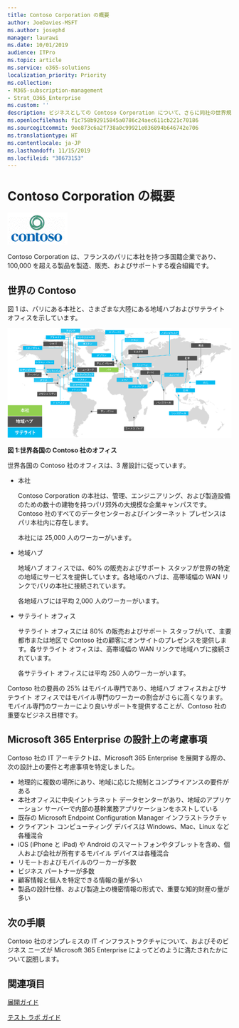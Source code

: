 ```yaml
---
title: Contoso Corporation の概要
author: JoeDavies-MSFT
ms.author: josephd
manager: laurawi
ms.date: 10/01/2019
audience: ITPro
ms.topic: article
ms.service: o365-solutions
localization_priority: Priority
ms.collection:
- M365-subscription-management
- Strat_O365_Enterprise
ms.custom: ''
description: ビジネスとしての Contoso Corporation について、さらに同社の世界規模のオフィスの階層構造について説明します。
ms.openlocfilehash: f1c758b92915845a0786c24aec611cb221c70186
ms.sourcegitcommit: 9ee873c6a2f738a0c99921e036894b646742e706
ms.translationtype: HT
ms.contentlocale: ja-JP
ms.lasthandoff: 11/15/2019
ms.locfileid: "38673153"
---
```

# <a name="overview-of-the-contoso-corporation"></a>Contoso Corporation の概要

![Contoso 社](./media/contoso-overview/contoso-icon.png)

Contoso Corporation は、フランスのパリに本社を持つ多国籍企業であり、100,000 を超える製品を製造、販売、およびサポートする複合組織です。

## <a name="contoso-around-the-world"></a>世界の Contoso

図 1 は、パリにある本社と、さまざまな大陸にある地域ハブおよびサテライト オフィスを示しています。

![世界各国の Contoso 社のオフィス](./media/contoso-overview/contoso-overview-fig1.png)

**図 1:世界各国の Contoso 社のオフィス**
 
世界各国の Contoso 社のオフィスは、3 層設計に従っています。

- 本社

  Contoso Corporation の本社は、管理、エンジニアリング、および製造設備のための数十の建物を持つパリ郊外の大規模な企業キャンパスです。Contoso 社のすべてのデータセンターおよびインターネット プレゼンスはパリ本社内に存在します。

  本社には 25,000 人のワーカーがいます。

- 地域ハブ

  地域ハブ オフィスでは、60% の販売およびサポート スタッフが世界の特定の地域にサービスを提供しています。各地域のハブは、高帯域幅の WAN リンクでパリの本社に接続されています。 

  各地域ハブには平均 2,000 人のワーカーがいます。

- サテライト オフィス

  サテライト オフィスには 80% の販売およびサポート スタッフがいて、主要都市または地区で Contoso 社の顧客にオンサイトのプレゼンスを提供します。各サテライト オフィスは、高帯域幅の WAN リンクで地域ハブに接続されています。

  各サテライト オフィスには平均 250 人のワーカーがいます。

Contoso 社の要員の 25% はモバイル専門であり、地域ハブ オフィスおよびサテライト オフィスではモバイル専門のワーカーの割合がさらに高くなります。モバイル専門のワーカーにより良いサポートを提供することが、Contoso 社の重要なビジネス目標です。

## <a name="design-considerations-for-microsoft-365-enterprise"></a>Microsoft 365 Enterprise の設計上の考慮事項

Contoso 社の IT アーキテクトは、Microsoft 365 Enterprise を展開する際の、次の設計上の要件と考慮事項を特定しました。 

- 地理的に複数の場所にあり、地域に応じた規制とコンプライアンスの要件がある
- 本社オフィスに中央イントラネット データセンターがあり、地域のアプリケーション サーバーで内部の基幹業務アプリケーションをホストしている
- 既存の Microsoft Endpoint Configuration Manager インフラストラクチャ
- クライアント コンピューティング デバイスは Windows、Mac、Linux など各種混合
- iOS (iPhone と iPad) や Android のスマートフォンやタブレットを含め、個人および会社が所有するモバイル デバイスは各種混合
- リモートおよびモバイルのワーカーが多数
- ビジネス パートナーが多数
- 顧客情報と個人を特定できる情報の量が多い
- 製品の設計仕様、および製造上の機密情報の形式で、重要な知的財産の量が多い

## <a name="next-step"></a>次の手順

Contoso 社のオンプレミスの IT インフラストラクチャについて、およびそのビジネス ニーズが Microsoft 365 Enterprise によってどのように満たされたかについて[説明](contoso-infra-needs.md)します。

## <a name="see-also"></a>関連項目

[展開ガイド](deploy-microsoft-365-enterprise.md)

[テスト ラボ ガイド](m365-enterprise-test-lab-guides.md)



